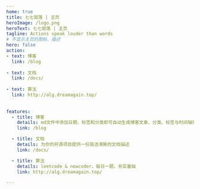 ```yaml
---
home: true
title: 七七部落 | 主页
heroImage: /logo.png
heroText: 七七部落 | 主页
tagline: Actions speak louder than words
# 不显示主页的图标、描述
hero: false
action:
- text: 博客
  link: /blog
  
- text: 文档
  link: /docs/
  
- text: 算法
  link: http://alg.dreamagain.top/
  
  
features:
  - title: 博客
    details: md文件中添加日期、标签和分类即可自动生成博客文章、分类、标签与时间轴列表
    link: /blog

  - title: 文档
    details: 为你的开源项目提供一份简洁清晰的文档描述
    link: /docs/

  - title: 算法
    details: leetcode & nowcoder，每日一题，夯实基础
    link: http://alg.dreamagain.top/

---
```

